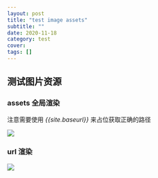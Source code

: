 ```yaml
---
layout: post
title: "test image assets"
subtitle: ""
date: 2020-11-18
category: test
cover:
tags: []
---
```



## 测试图片资源

### assets 全局渲染

注意需要使用 *\{\{site.baseurl\}\}* 来占位获取正确的路径

![]({{site.baseurl}}/assets/img/banner/jekyll-bannerjekyll-banner.webp)

### url 渲染

![](https://cdn.pixabay.com/photo/2017/08/06/22/06/sunlight-2596844_1280.jpg)